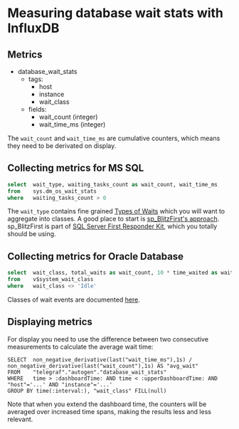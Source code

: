 # Measuring database wait stats with InfluxDB

## Metrics
- database_wait_stats
  - tags:
    - host
    - instance
    - wait_class
  - fields:
    - wait_count (integer)
    - wait_time_ms (integer)

The ```wait_count``` and ```wait_time_ms``` are cumulative counters, which means they need to be derivated on display.

## Collecting metrics for MS SQL

```SQL
select  wait_type, waiting_tasks_count as wait_count, wait_time_ms
from    sys.dm_os_wait_stats 
where   waiting_tasks_count > 0
```

The ```wait_type``` contains fine grained [Types of Waits](https://docs.microsoft.com/en-us/sql/relational-databases/system-dynamic-management-views/sys-dm-os-wait-stats-transact-sql?view=sql-server-ver15#WaitTypes) which you will want to aggregate into classes. 
A good place to start is [sp_BlitzFirst's approach](https://github.com/BrentOzarULTD/SQL-Server-First-Responder-Kit/blob/dev/sp_BlitzFirst.sql#L447). 
sp_BlitzFirst is part of [SQL Server First Responder Kit](https://github.com/BrentOzarULTD/SQL-Server-First-Responder-Kit), which you totally should be using.

## Collecting metrics for Oracle Database

```SQL
select  wait_class, total_waits as wait_count, 10 * time_waited as wait_time_ms 
from    v$system_wait_class 
where   wait_class <> 'Idle'
```

Classes of wait events are documented [here](https://docs.oracle.com/en/database/oracle/oracle-database/19/refrn/classes-of-wait-events.html).

## Displaying metrics
For display you need to use the difference between two consecutive measurements to calculate the average wait time:
```InfluxQL
SELECT  non_negative_derivative(last("wait_time_ms"),1s) / non_negative_derivative(last("wait_count"),1s) AS "avg_wait"
FROM    "telegraf"."autogen"."database_wait_stats" 
WHERE   time > :dashboardTime: AND time < :upperDashboardTime: AND "host"='...' AND "instance"='...' 
GROUP BY time(:interval:), "wait_class" FILL(null)
```
Note that when you extend the dashboard time, the counters will be averaged over increased time spans, making the results less and less relevant.
